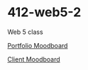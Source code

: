 # 412-web5-2
Web 5 class

[Portfolio Moodboard](https://www.pinterest.ca/lyndaa04/portfolio-moodboard/more_ideas/?request_params=%7B%221%22%3A%2039%2C%20%227%22%3A%20%224917944111176414515%22%2C%20%228%22%3A%20%22657807158013213326%22%2C%20%2232%22%3A%2020%2C%20%2237%22%3A%20%22Ideas%20for%20your%20board%22%7D&full_feed_title=Ideas%20for%20your%20board&view_parameter_type=3173&pins_display=3&ideas_referrer=25)

[Client Moodboard](https://pin.it/5M02WEG)
